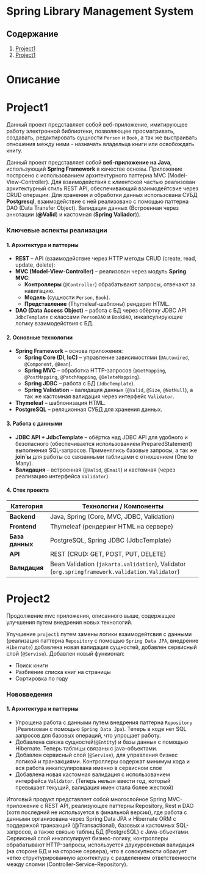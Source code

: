 # **Spring Library Management System**  

## Содержание
1. [Project1](#project1)
2. [Project1](#project2) 

# **Описание**  
# **Project1**  
 Данный проект представляет собой веб-приложение, имитирующее работу электронной библиотеки, позволяющее просматривать, создавать, редактировать сущности `Person` и `Book`, а так же выстраивать отношения между ними - назначать владельца книги или освобождать книгу.  

  Данный проект представляет собой **веб-приложение на Java**, использующий **Spring Framework** в качестве основы. Приложение построено с использованием архитектурного паттерна MVC (Model-View-Controller). Для взаимодействия с клиентской частью реализован архитектурный стиль REST API, обеспечивающий взаимодейтсвие через CRUD операции. Для хранения и обработки данных использована СУБД **Postgresql**, взаимодействие с ней реализовано с помощью паттерна DAO (Data Transfer Object). Валидация данных (Встроенная через аннотации (**@Valid**) и кастомная (**Spring Valiador**)).
 
### **Ключевые аспекты реализации**  

#### **1. Архитектура и паттерны**  
- **REST** – API (взаимодействие через HTTP методы CRUD (create, read, update,  delete):  
- **MVC (Model-View-Controller)** – реализован через модуль **Spring MVC**:  
  - **Контроллеры** (`@Controller`) обрабатывают запросы, отвечают за навигацию.
  - **Модель** (сущности `Person`, `Book`).  
  - **Представление** (Thymeleaf-шаблоны) рендерит HTML.  
- **DAO (Data Access Object)** – работа с БД через обёртку JDBC API `JdbcTemplate` с классами `PersonDAO` и `BookDAO`, инкапсулирующие логику взаимодействия с БД.  

#### **2. Основные технологии**  
- **Spring Framework** – основа приложения:  
  - **Spring Core (DI, IoC)** – управление зависимостями (`@Autowired`, `@Component`, `@Bean`).  
  - **Spring MVC** – обработка HTTP-запросов (`@GetMapping`, `@PostMapping`, `@PatchMapping`, `@DeleteMapping`).  
  - **Spring JDBC** – работа с БД (`JdbcTemplate`).  
  - **Spring Validation** – валидация данных (`@Valid`, `@Size`, `@NotNull`), а так же кастомная валидация через интерфейс `Validator`.  
- **Thymeleaf** – шаблонизация HTML.  
- **PostgreSQL** – реляционная СУБД для хранения данных.  

#### **3. Работа с данными**  
- **JDBC API + JdbcTemplate** – обёртка над JDBC API для удобного и безопасного (обеспечивается использованием PreparedStatement) выполнения SQL-запросов. Применялись базовые запросы, а так же **join`ы** для работы со связанными таблицами с отношением (One to Many).
- **Валидация** – встроенная (`@Valid`, `@Email`) и кастомная (через реализацию интерфейса `Validator`).  

#### **4. Стек проекта**  
| Категория      | Технологии / Компоненты                                                                       |
|----------------|-----------------------------------------------------------------------------------------------|
| **Backend**    | Java, Spring (Core, MVC, JDBC, Validation)                                                    |
| **Frontend**   | Thymeleaf (рендеринг HTML на сервере)                                                         |
| **База данных**| PostgreSQL, Spring JDBC (JdbcTemplate)                                                        |
| **API**        | REST (CRUD: GET, POST, PUT, DELETE)                                                           |
| **Валидация**  | Bean Validation (`jakarta.validation`), Validator (`org.springframework.validation.Validator`)|


# **Project2**  

Продолжение mvc приложения, описанного выше, содержащее улучшения путем внедрения новых технологий.

Улучшение `project1` путем замены логики взаимодейтсвия с данными (реализация паттерна `Repository` с помощью `Spring Data JPA`, внедрение `Hibernate`) добавлена новая валидация сущностей, добавлен сервисный слой (`@Servise`). Добавлен новый функионал:
- Поиск книги
- Разбиение списка книг на страницы
- Сортировка по году

### **Нововведения**  

#### **1. Архитектура и паттерны**  
- Упрощена работа с данными путем внедрения паттерна `Repository` (Реализован с помощью `Spring Data Jpa`). Теперь в коде нет SQL запросов для базовых операций, что упрощает работу. 
- Добавлена связка сущностей(`@Entity`) и базы данных с помощью Hibernate. Теперь таблицы связаны с java-объектами. 
- Добавлен сервисный слой (`@Servise`), для управления бизнес логикой и транзакциями. Контроллеры содержат минимум кода и вся работа инкапсулирована именно в сервисном слое
- Добавлена новая кастомная валидация с использованием интерфейса `Validator`. (Теперь нельзя ввести год, который превышает текущий, валидация имен стала более жесткой)

Итоговый продукт представляет собой многослойное Spring MVC-приложение с REST API, реализующее паттерны Repository, Rest и DAO (хотя последний не используется в финальной версии), где работа с данными организована через Spring Data JPA и Hibernate ORM с поддержкой транзакций (@Transactional), базовых и кастомных SQL-запросов, а также связью таблиц БД (PostgreSQL) с Java-объектами. Сервисный слой инкапсулирует бизнес-логику, контроллеры обрабатывают HTTP-запросы, используется двухуровневая валидация (на стороне БД и на стороне сервера), что в совокупности образует четко структурированную архитектуру с разделением ответственности между слоями (Controller-Service-Repository).






